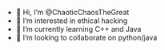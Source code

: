 - 👋 Hi, I’m @ChaoticChaosTheGreat
- 👀 I’m interested in ethical hacking
- 🌱 I’m currently learning C++ and Java
- 💞️ I’m looking to collaborate on python/java

<!---
ChaoticChaosTheGreat/ChaoticChaosTheGreat is a ✨ special ✨ repository because its `README.md` (this file) appears on your GitHub profile.
You can click the Preview link to take a look at your changes.
--->
